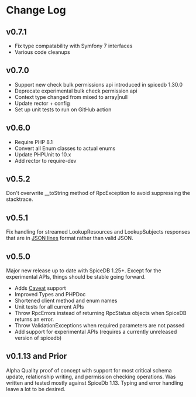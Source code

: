 # Change Log

## v0.7.1

* Fix type compatability with Symfony 7 interfaces
* Various code cleanups

## v0.7.0

* Support new check bulk permissions api introduced in spicedb 1.30.0
* Deprecate experimental bulk check permission api
* Context type changed from mixed to array|null
* Update rector + config
* Set up unit tests to run on GitHub action

## v0.6.0

* Require PHP 8.1
* Convert all Enum classes to actual enums
* Update PHPUnit to 10.x
* Add rector to require-dev

## v0.5.2

Don't overwrite __toString method of RpcException to avoid suppressing the stacktrace.

## v0.5.1

Fix handling for streamed LookupResources and LookupSubjects responses that are in [JSON lines](https://jsonlines.org/) 
format rather than valid JSON.

## v0.5.0

Major new release up to date with SpiceDB 1.25+. Except for the experimental APIs, things should be stable going
forward.

* Adds [Caveat](https://authzed.com/docs/reference/caveats) support
* Improved Types and PHPDoc
* Shortened client method and enum names 
* Unit tests for all current APIs
* Throw RpcErrors instead of returning RpcStatus objects when SpiceDB returns an error.
* Throw ValidationExceptions when required parameters are not passed
* Add support for experimental APIs (requires a currently unreleased version of spicedb)

## v0.1.13 and Prior

Alpha Quality proof of concept with support for most critical schema update, relationship writing, and permission 
checking operations. Was written and tested mostly against SpiceDb 1.13. Typing and error handling leave a lot to be desired.

